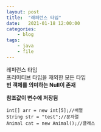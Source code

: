 ```yaml
---
layout: post
title:	"래퍼런스 타입"
date:	2021-01-18 12:00:00
categories:
    - blog
tags:
    - java
    - file
---
```



레퍼런스 타입   
프리미티브 타입을 재외한 모든 타입   
__빈 객체를 의미하는 Null이 존재__   

__참조값이 변수에 저장됨__
```
int[] arr = new int[5];//배열
String str = "test";//문자열
Animal cat = new Animal();//클래스
```

